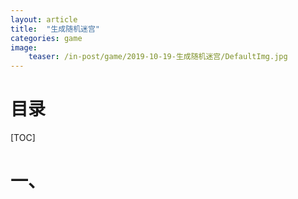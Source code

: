 ```yaml
---
layout: article
title:  "生成随机迷宫"
categories: game
image:
    teaser: /in-post/game/2019-10-19-生成随机迷宫/DefaultImg.jpg
---
```


# 目录

[TOC]

# 一、